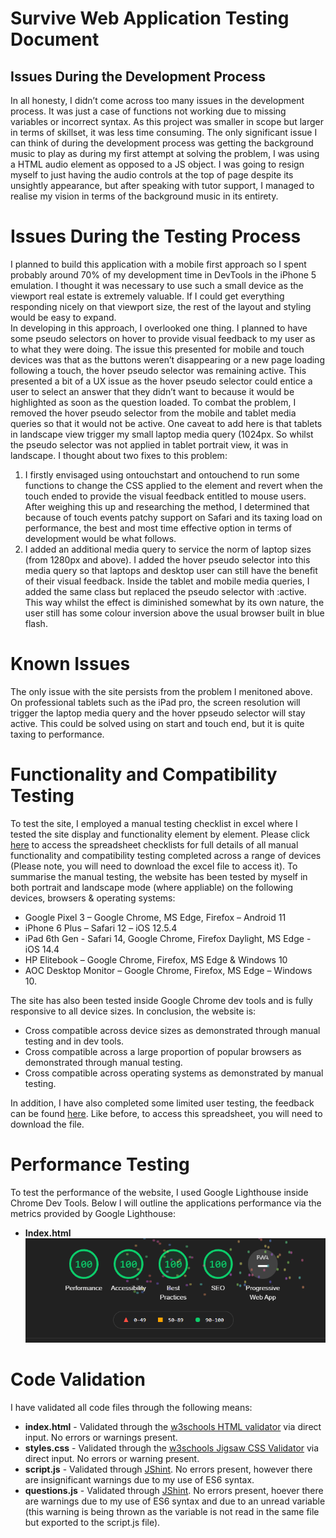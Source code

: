 # **Survive Web Application Testing Document**
## **Issues During the Development Process**
In all honesty, I didn’t come across too many issues in the development process. It was just a case of functions not working due to missing variables or incorrect syntax. As this project was smaller in scope but larger in terms of skillset, it was less time consuming. The only significant issue I can think of during the development process was getting the background music to play as during my first attempt at solving the problem, I was using a HTML audio element as opposed to a JS object. I was going to resign myself to just having the audio controls at the top of page despite its unsightly appearance, but after speaking with tutor support, I managed to realise my vision in terms of the background music in its entirety.  
# **Issues During the Testing Process**
I planned to build this application with a mobile first approach so I spent probably around 70% of my development time in DevTools in the iPhone 5 emulation. I thought it was necessary to use such a small device as the viewport real estate is extremely valuable. If I could get everything responding nicely on that viewport size, the rest of the layout and styling would be easy to expand.  
In developing in this approach, I overlooked one thing. I planned to have some pseudo selectors on hover to provide visual feedback to my user as to what they were doing. The issue this presented for mobile and touch devices was that as the buttons weren’t disappearing or a new page loading following a touch, the hover pseudo selector was remaining active. This presented a bit of a UX issue as the hover pseudo selector could entice a user to select an answer that they didn’t want to because it would be highlighted as soon as the question loaded. To combat the problem, I removed the hover pseudo selector from the mobile and tablet media queries so that it would not be active. One caveat to add here is that tablets in landscape view trigger my small laptop media query (1024px. So whilst the pseudo selector was not applied in tablet portrait view, it was in landscape. I thought about two fixes to this problem:

  1.	I firstly envisaged using ontouchstart and ontouchend to run some functions to change the CSS applied to the element and revert when the touch ended to provide the visual feedback entitled to mouse users. After weighing this up and researching the method, I determined that because of touch events patchy support on Safari and its taxing load on performance, the best and most time effective option in terms of development would be what follows.
  2.	I added an additional media query to service the norm of laptop sizes (from 1280px and above). I added the hover pseudo selector into this media query so that laptops and desktop user can still have the benefit of their visual feedback. Inside the tablet and mobile media queries, I added the same class but replaced the pseudo selector with :active. This way whilst the effect is diminished somewhat by its own nature, the user still has some colour inversion above the usual browser built in blue flash. 

# **Known Issues**
The only issue with the site persists from the problem I menitoned above. On professional tablets such as the iPad pro, the screen resolution will trigger the laptop media query and the hover ppseudo selector will stay active. This could be solved using on start and touch end, but it is quite taxing to performance.
# **Functionality and Compatibility Testing**
To test the site, I employed a manual testing checklist in excel where I tested the site display and functionality element by element. Please click [here](assets/testing-files/survive-manual-testing-checklist.xlsx) to access the spreadsheet checklists for full details of all manual functionality and compatibility testing completed across a range of devices (Please note, you will need to download the excel file to access it). To summarise the manual testing, the website has been tested by myself in both portrait and landscape mode (where appliable) on the following devices, browsers & operating systems:
   * Google Pixel 3 – Google Chrome, MS Edge, Firefox – Android 11
   * iPhone 6 Plus – Safari 12 – iOS 12.5.4
   * iPad 6th Gen - Safari 14, Google Chrome, Firefox Daylight, MS Edge - iOS 14.4
   * HP Elitebook – Google Chrome, Firefox, MS Edge & Windows 10
   * AOC Desktop Monitor – Google Chrome, Firefox, MS Edge – Windows 10.  

The site has also been tested inside Google Chrome dev tools and is fully responsive to all device sizes. In conclusion, the website is:
   * Cross compatible across device sizes as demonstrated through manual testing and in dev tools. 
   * Cross compatible across a large proportion of popular browsers as demonstrated through manual testing.
   * Cross compatible across operating systems as demonstrated by manual testing.  

In addition, I have also completed some limited user testing, the feedback can be found [here](assets/testing-files/survive-web-user-testing.xlsx). Like before, to access this spreadsheet, you will need to download the file.
# **Performance Testing**
To test the performance of the website, I used Google Lighthouse inside Chrome Dev Tools. Below I will outline the applications performance via the metrics provided by Google Lighthouse:

* **Index.html**  
![survive-google-lighthouse-image](assets/images/read-me-images/survive-google-lighthouse.PNG)

# **Code Validation**
I have validated all code files through the following means:
* **index.html** - Validated through the [w3schools HTML validator](https://validator.w3.org/#validate_by_input) via direct input. No errors or warnings present.
* **styles.css** - Validated through the [w3schools Jigsaw CSS Validator](https://jigsaw.w3.org/css-validator/validator) via direct input. No errors or warning present.
* **script.js** - Validated through [JShint](https://jshint.com/). No errors present, however there are insignificant warnings due to my use of ES6 syntax.
* **questions.js** - Validated through [JShint](https://jshint.com/). No errors present, hoever there are warnings due to my use of ES6 syntax and due to an unread variable (this warning is being thrown as the variable is not read in the same file but exported to the script.js file).